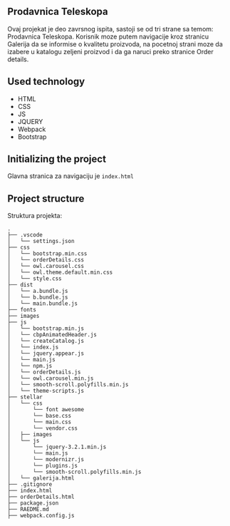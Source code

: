 ## Prodavnica Teleskopa
Ovaj projekat je deo zavrsnog ispita, sastoji se od tri strane sa temom: Prodavnica Teleskopa.
Korisnik moze putem navigacije kroz stranicu Galerija da se informise o kvalitetu proizvoda, na pocetnoj
strani moze da izabere u katalogu zeljeni proizvod i da ga naruci preko stranice Order details.

## Used technology
- HTML
- CSS
- JS
- JQUERY
- Webpack
- Bootstrap

## Initializing the project 

Glavna stranica za navigaciju je `index.html`

## Project structure

Struktura projekta:

```
.
├── .vscode
│   └── settings.json
├── css
│   └── bootstrap.min.css
│   └── orderDetails.css
│   └── owl.carousel.css
│   └── owl.theme.default.min.css
│   └── style.css
├── dist
│   └── a.bundle.js
│   └── b.bundle.js
│   └── main.bundle.js
├── fonts
├── images
├── js
│   └── bootstrap.min.js
│   └── cbpAnimatedHeader.js
│   └── createCatalog.js
│   └── index.js
│   └── jquery.appear.js
│   └── main.js
│   └── npm.js
│   └── orderDetails.js
│   └── owl.carousel.min.js
│   └── smooth-scroll.polyfills.min.js
│   └── theme-scripts.js
├── stellar
│   └── css
│       └── font awesome
│       └── base.css
│       └── main.css
│       └── vendor.css
│   ├── images
│   └── js
│       └── jquery-3.2.1.min.js
│       └── main.js
│       └── modernizr.js
│       └── plugins.js
│       └── smooth-scroll.polyfills.min.js
│   └── galerija.html
├── .gitignore
├── index.html
├── orderDetails.html
├── package.json
├── RAEDME.md
├── webpack.config.js

```